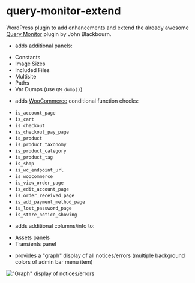 # query-monitor-extend
WordPress plugin to add enhancements and extend the already awesome [Query Monitor](https://github.com/johnbillion/query-monitor) plugin by John Blackbourn.

- adds additional panels:
 * Constants
 * Image Sizes
 * Included Files
 * Multisite
 * Paths
 * Var Dumps (use `QM_dump()`)

- adds [WooCommerce](http://www.woothemes.com/woocommerce/) conditional function checks:
 * `is_account_page`
 * `is_cart`
 * `is_checkout`
 * `is_checkout_pay_page`
 * `is_product`
 * `is_product_taxonomy`
 * `is_product_category`
 * `is_product_tag`
 * `is_shop`
 * `is_wc_endpoint_url`
 * `is_woocommerce`
 * `is_view_order_page`
 * `is_edit_account_page`
 * `is_order_received_page`
 * `is_add_payment_method_page`
 * `is_lost_password_page`
 * `is_store_notice_showing`

- adds additional columns/info to:
 * Assets panels
 * Transients panel

- provides a "graph" display of all notices/errors (multiple background colors of admin bar menu item)

!["Graph" display of notices/errors](https://cldup.com/orLoJ0VsTe-3000x3000.png "'Graph' display of notices/errors")
